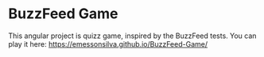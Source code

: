 # BuzzFeed Game

This angular project is quizz game, inspired by the BuzzFeed tests.
You can play it here: https://emessonsilva.github.io/BuzzFeed-Game/
